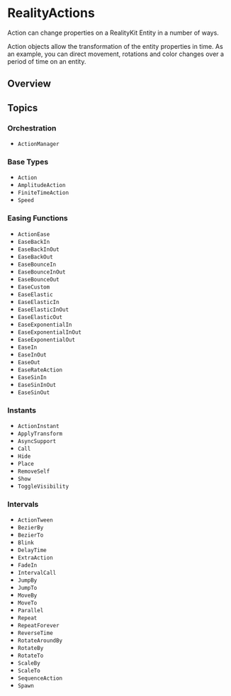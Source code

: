 # RealityActions

Action can change properties on a RealityKit Entity in a number of ways. 

Action objects allow the transformation of the entity properties in time.
As an example, you can direct movement, rotations and color changes over
a period of time on an entity.

## Overview


## Topics

### Orchestration

- ``ActionManager``

### Base Types
- ``Action``
- ``AmplitudeAction``
- ``FiniteTimeAction``
- ``Speed``

### Easing Functions

- ``ActionEase``
- ``EaseBackIn``
- ``EaseBackInOut``
- ``EaseBackOut``
- ``EaseBounceIn``
- ``EaseBounceInOut``
- ``EaseBounceOut``
- ``EaseCustom``
- ``EaseElastic``
- ``EaseElasticIn``
- ``EaseElasticInOut``
- ``EaseElasticOut``
- ``EaseExponentialIn``
- ``EaseExponentialInOut``
- ``EaseExponentialOut``
- ``EaseIn``
- ``EaseInOut``
- ``EaseOut``
- ``EaseRateAction``
- ``EaseSinIn``
- ``EaseSinInOut``
- ``EaseSinOut``

### Instants

- ``ActionInstant``
- ``ApplyTransform``
- ``AsyncSupport``
- ``Call``
- ``Hide``
- ``Place``
- ``RemoveSelf``
- ``Show``
- ``ToggleVisibility``

### Intervals

- ``ActionTween``
- ``BezierBy``
- ``BezierTo``
- ``Blink``
- ``DelayTime``
- ``ExtraAction``
- ``FadeIn``
- ``IntervalCall``
- ``JumpBy``
- ``JumpTo``
- ``MoveBy``
- ``MoveTo``
- ``Parallel``
- ``Repeat``
- ``RepeatForever``
- ``ReverseTime``
- ``RotateAroundBy``
- ``RotateBy``
- ``RotateTo``
- ``ScaleBy``
- ``ScaleTo``
- ``SequenceAction``
- ``Spawn``
